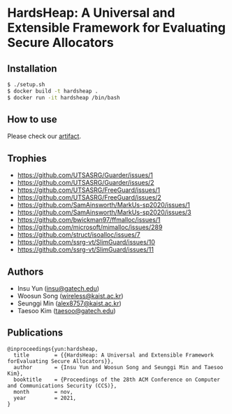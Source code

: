 # HardsHeap: A Universal and Extensible Framework for Evaluating Secure Allocators

## Installation
```bash
$ ./setup.sh
$ docker build -t hardsheap .
$ docker run -it hardsheap /bin/bash
```

## How to use
Please check our [artifact](/artifact).

## Trophies
- https://github.com/UTSASRG/Guarder/issues/1
- https://github.com/UTSASRG/Guarder/issues/2
- https://github.com/UTSASRG/FreeGuard/issues/1
- https://github.com/UTSASRG/FreeGuard/issues/2
- https://github.com/SamAinsworth/MarkUs-sp2020/issues/1
- https://github.com/SamAinsworth/MarkUs-sp2020/issues/3
- https://github.com/bwickman97/ffmalloc/issues/1
- https://github.com/microsoft/mimalloc/issues/289
- https://github.com/struct/isoalloc/issues/7
- https://github.com/ssrg-vt/SlimGuard/issues/10
- https://github.com/ssrg-vt/SlimGuard/issues/11

## Authors
- Insu Yun (insu@gatech.edu)
- Woosun Song (wireless@kaist.ac.kr)
- Seunggi Min (alex8757@kaist.ac.kr)
- Taesoo Kim (taesoo@gatech.edu)

## Publications
```
@inproceedings{yun:hardsheap,
  title        = {{HardsHeap: A Universal and Extensible Framework forEvaluating Secure Allocators}},
  author       = {Insu Yun and Woosun Song and Seunggi Min and Taesoo Kim},
  booktitle    = {Proceedings of the 28th ACM Conference on Computer and Communications Security (CCS)},
  month        = nov,
  year         = 2021,
}
```
